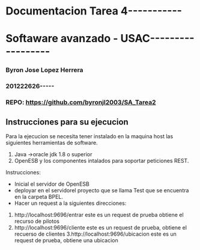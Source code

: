# Documentacion Tarea 4-----------
# Softaware avanzado - USAC------------------
### Byron Jose Lopez Herrera
### 201222626-----
### REPO: https://github.com/byronjl2003/SA_Tarea2
## Instrucciones para su ejecucion
Para la ejecucion se necesita tener instalado en la maquina host las siguientes herramientas de software.
1. Java ->oracle jdk 1.8 o superior
2. OpenESB y los componentes intalados para soportar peticiones REST.

Instrucciones:
- Inicial el servidor de OpenESB
- deployar en el servidorel proyecto que se llama Test que se encuentra en la carpeta BPEL.
- Hacer un request a la siguientes direcciones:
1. http://localhost:9696/entrar este es un request de prueba obtiene el recurso de pilotos
2. http://localhost:9696/cliente este es un request de prueba, obtiene el recuerso de clientes
3.http://localhost:9696/ubicacion este es un request de prueba, obtiene una ubicacion
